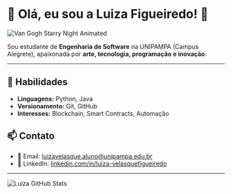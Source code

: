 # 🌌 Olá, eu sou a Luiza Figueiredo! 👋

![Van Gogh Starry Night Animated](https://media.giphy.com/media/g9wbFB61YEh1u/giphy.gif)

Sou estudante de **Engenharia de Software** na UNIPAMPA (Campus Alegrete), apaixonada por **arte, tecnologia, programação e inovação**.

---

## 🎨 Habilidades

- **Linguagens:** Python, Java
- **Versionamento:** Git, GitHub
- **Interesses:** Blockchain, Smart Contracts, Automação



## 📫 Contato

- 📧 Email: [luizavelasque.aluno@unipampa.edu.br](mailto:luizavelasque.aluno@unipampa.edu.br)  
- 🔗 LinkedIn: [linkedin.com/in/luiza-velasquefigueiredo](https://www.linkedin.com/in/luiza-velasquefigueiredo/)

---

![Luiza GitHub Stats](https://github-readme-stats.vercel.app/api?username=LuizaVelasque&show_icons=true&theme=dark&count_private=true)
